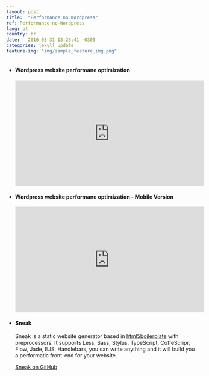 ```yaml
---
layout: post
title:  "Performance no Wordpress"
ref: Performance-no-Wordpress
lang: pt
country: br
date:   2016-03-31 13:25:41 -0300
categories: jekyll update
feature-img: "img/sample_feature_img.png"
---
```


<script src="https://gist.github.com/felipeblini/62e3eb2a251d71ac969b.js"></script>

<ul class="list-unstyled">
    <li>
        <h4>Wordpress website performane optimization</h4>
        <iframe src="https://player.vimeo.com/video/157547302" width="500" height="281" frameborder="0" webkitallowfullscreen mozallowfullscreen allowfullscreen></iframe>
    </li>
    <li>
        <h4>Wordpress website performane optimization - Mobile Version</h4>
        <iframe src="https://player.vimeo.com/video/157547329" width="500" height="281" frameborder="0" webkitallowfullscreen mozallowfullscreen allowfullscreen></iframe>
    </li>
    <li>
        <h4>Sneak</h4>
        <p>Sneak is a static website generator based in <a href="https://html5boilerplate.com/" target="_blank">html5boilerplate</a> with preprocessors.
        It supports Less, Sass, Stylus, TypeScript, CoffeScripr, Flow, Jade, EJS, Handlebars, you can write anything and it will build you a performatic front-end for your website.</p>
        <a href="https://github.com/felipeblini/static-website-generator" target="_blank">Sneak on GitHub</a>
    </li>
</ul>
